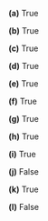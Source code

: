 **(a)** True  

**(b)** True  

**(c)** True  

**(d)** True  

**(e)** True  

**(f)** True  

**(g)** True  

**(h)** True  

**(i)** True  

**(j)** False  

**(k)** True

**(l)** False  

